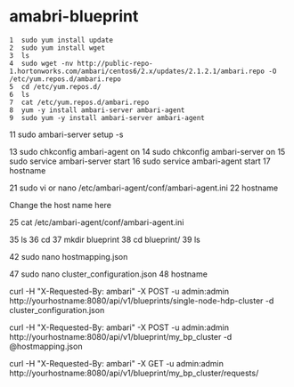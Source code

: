 # amabri-blueprint

    1  sudo yum install update
    2  sudo yum install wget
    3  ls
    4  sudo wget -nv http://public-repo-1.hortonworks.com/ambari/centos6/2.x/updates/2.1.2.1/ambari.repo -O /etc/yum.repos.d/ambari.repo
    5  cd /etc/yum.repos.d/
    6  ls
    7  cat /etc/yum.repos.d/ambari.repo
    8  yum -y install ambari-server ambari-agent
    9  sudo yum -y install ambari-server ambari-agent
   
   11  sudo ambari-server setup -s
   
   13  sudo chkconfig ambari-agent on
   14  sudo chkconfig ambari-server on
   15  sudo service ambari-server start
   16  sudo service ambari-agent start
   17  hostname
 

   21  sudo vi or nano  /etc/ambari-agent/conf/ambari-agent.ini
   22  hostname
       
Change the host name here

   25  cat /etc/ambari-agent/conf/ambari-agent.ini
 
   35  ls
   36  cd
   37  mkdir blueprint
   38  cd blueprint/
   39  ls
 
   42  sudo nano hostmapping.json
   
 
   
   47  sudo nano cluster_configuration.json
   48  hostname

curl -H "X-Requested-By: ambari" -X POST -u admin:admin http://yourhostname:8080/api/v1/blueprints/single-node-hdp-cluster -d  cluster_configuration.json

curl -H "X-Requested-By: ambari" -X POST -u admin:admin http://yourhostname:8080/api/v1/blueprint/my_bp_cluster -d @hostmapping.json


curl -H "X-Requested-By: ambari" -X GET -u admin:admin http://yourhostname:8080/api/v1/blueprint/my_bp_cluster/requests/
